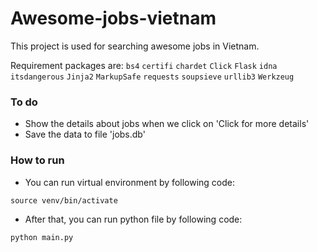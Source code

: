 # Awesome-jobs-vietnam
This project is used for searching awesome jobs in Vietnam. 

Requirement packages are: `bs4` `certifi` `chardet` `Click` `Flask` `idna` `itsdangerous` `Jinja2` `MarkupSafe` `requests` `soupsieve` `urllib3` `Werkzeug`

### To do
- Show the details about jobs when we click on 'Click for more details'
- Save the data to file 'jobs.db'

### How to run
- You can run virtual environment by following code:

`source venv/bin/activate`

- After that, you can run python file by following code:

`python main.py`

